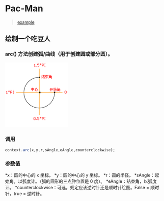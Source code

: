 # Pac-Man

> [example](http://ux.sohu.com/topics/502ca51888ba2050520010bc)

## 绘制一个吃豆人

### arc() 方法创建弧/曲线（用于创建圆或部分圆）。

![角度](/static/arc.gif)

### 调用

```javascript
context.arc(x,y,r,sAngle,eAngle,counterclockwise);
```

### 参数值

*x：圆的中心的 x 坐标。
*y：圆的中心的 y 坐标。
*r：圆的半径。
*sAngle：起始角，以弧度计。（弧的圆形的三点钟位置是 0 度）。
*eAngle：结束角，以弧度计。
*counterclockwise：可选。规定应该逆时针还是顺时针绘图。False = 顺时针，true = 逆时针。

